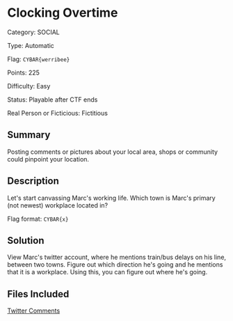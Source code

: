 # Clocking Overtime
Category: SOCIAL

Type: Automatic

Flag: `CYBAR{werribee}`

Points: 225

Difficulty: Easy

Status: Playable after CTF ends

Real Person or Ficticious: Fictitious

## Summary
Posting comments or pictures about your local area, shops or community could pinpoint your location.

## Description
Let's start canvassing Marc's working life. Which town is Marc's primary (not newest) workplace located in?

Flag format: `CYBAR{x}`

## Solution
View Marc's twitter account, where he mentions train/bus delays on his line, between two towns. Figure out which direction he's going and he mentions that it is a workplace. Using this, you can figure out where he's going.

## Files Included
[Twitter Comments](../Files/clocking_overtime.png)